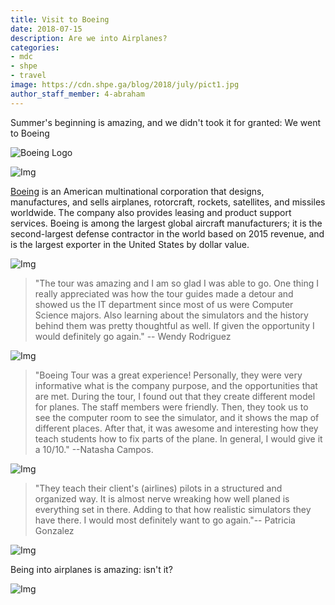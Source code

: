 ```yaml
---
title: Visit to Boeing
date: 2018-07-15
description: Are we into Airplanes?
categories:
- mdc
- shpe
- travel
image: https://cdn.shpe.ga/blog/2018/july/pict1.jpg
author_staff_member: 4-abraham
---
```


Summer's beginning is amazing, and we didn't took it for granted: We went to Boeing

![Boeing Logo](https://s3.amazonaws.com/freebiesupply/large/2x/boeing-logo-png-transparent.png)

![Img](https://cdn.shpe.ga/blog/2018/july/pict6.jpg)

 [Boeing](https://boeing.com) is an American multinational corporation that designs, manufactures, and sells airplanes, rotorcraft, rockets, satellites, and missiles worldwide. The company also provides leasing and product support services. Boeing is among the largest global aircraft manufacturers; it is the second-largest defense contractor in the world based on 2015 revenue, and is the largest exporter in the United States by dollar value.

![Img](https://cdn.shpe.ga/blog/2018/july/pict2.jpg)

>"The tour was amazing and I am so glad I was able to go. One thing I really appreciated was how the tour guides made a detour and showed us the IT department since most of us were Computer Science majors. Also learning about the simulators and the history behind them was pretty thoughtful as well. If given the opportunity I would definitely go again." -- Wendy Rodriguez

![Img](https://cdn.shpe.ga/blog/2018/july/pict3.jpg)

>"Boeing Tour was a great experience! Personally, they were very informative what is the company purpose, and the opportunities that are met. During the tour, I found out that they create different model for planes. The staff members were friendly. Then, they took us to see the computer room to see the simulator, and it shows the map of different places. After that, it was awesome and interesting how they teach students how to fix parts of the plane. In general, I would give it a 10/10." --Natasha Campos.

![Img](https://cdn.shpe.ga/blog/2018/july/pict4.jpg)

> "They teach their client's (airlines) pilots in a structured and organized way. It is almost nerve wreaking how well planed is everything set in there. Adding to that how realistic simulators they have there. I would most definitely want to go again."-- Patricia Gonzalez

![Img](https://cdn.shpe.ga/blog/2018/july/pict5.jpg)

Being into airplanes is amazing: isn't it?

![Img](https://cdn.shpe.ga/blog/2018/july/pict7.jpg)
